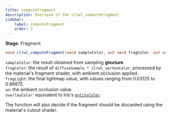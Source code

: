 ```yaml
---
title: computeFragment
description: Overview of the clrwl_computeFragment
sidebar:
    label: computeFragment
    order: 3
---
```


**Stage**: Fragment

```glsl
void clrwl_computeFragment(vec4 sampleColor, out vec4 fragColor, out vec2 fragLight, out float ao, out vec4 overlayColor);
```

`sampleColor`: the result obtained from sampling **gtexture**.  
`fragColor`: the result of `diffuseSample * clrwl_vertexColor`, processed by the material's fragment shader, with ambient occlusion applied.  
`fragLight`: the final lightmap value, with values ranging from 0.03125 to 0.96875.  
`ao`: the ambient occlusion value.  
`overlayColor`: equivalent to Iris's [`entityColor`](https://shaders.properties/current/reference/uniforms/rendering/#entitycolor).  

The function will also decide if the fragment should be discarded using the material's cutout shader.
